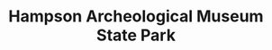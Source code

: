 ---
layout: repo
title: "Hampson Archeological Museum State Park"
id: 1710
permalink: repos/1710/
---